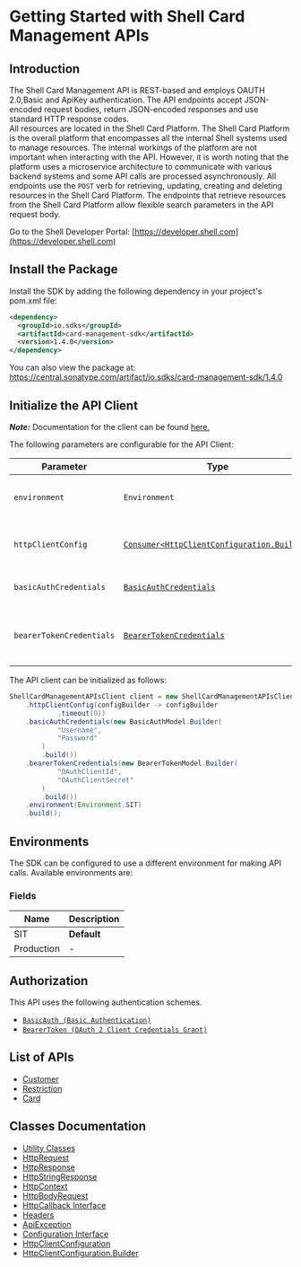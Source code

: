 
# Getting Started with Shell Card Management APIs

## Introduction

The Shell Card Management API is REST-based and employs OAUTH 2.0,Basic and ApiKey authentication.
The API endpoints accept JSON-encoded request bodies, return JSON-encoded responses and use standard HTTP response codes.  
All resources are located in the Shell Card Platform.  The Shell Card Platform is the overall platform that encompasses all the internal Shell systems used to manage resources.
The internal workings of the platform are not important when interacting with the API. However, it is worth noting that the platform uses a microservice architecture to communicate with various backend systems and some API calls are processed asynchronously.
All endpoints use the `POST` verb for retrieving, updating, creating and deleting resources in the Shell Card Platform. The endpoints that retrieve resources from the Shell Card Platform allow flexible search parameters in the API request body.

Go to the Shell Developer Portal: [https://developer.shell.com](https://developer.shell.com)

## Install the Package

Install the SDK by adding the following dependency in your project's pom.xml file:

```xml
<dependency>
  <groupId>io.sdks</groupId>
  <artifactId>card-management-sdk</artifactId>
  <version>1.4.0</version>
</dependency>
```

You can also view the package at:
https://central.sonatype.com/artifact/io.sdks/card-management-sdk/1.4.0

## Initialize the API Client

**_Note:_** Documentation for the client can be found [here.](https://www.github.com/sdks-io/card-management-java-sdk/tree/1.4.0/doc/client.md)

The following parameters are configurable for the API Client:

| Parameter | Type | Description |
|  --- | --- | --- |
| `environment` | `Environment` | The API environment. <br> **Default: `Environment.SIT`** |
| `httpClientConfig` | [`Consumer<HttpClientConfiguration.Builder>`](https://www.github.com/sdks-io/card-management-java-sdk/tree/1.4.0/doc/http-client-configuration-builder.md) | Set up Http Client Configuration instance. |
| `basicAuthCredentials` | [`BasicAuthCredentials`](https://www.github.com/sdks-io/card-management-java-sdk/tree/1.4.0/doc/auth/basic-authentication.md) | The Credentials Setter for Basic Authentication |
| `bearerTokenCredentials` | [`BearerTokenCredentials`](https://www.github.com/sdks-io/card-management-java-sdk/tree/1.4.0/doc/auth/oauth-2-client-credentials-grant.md) | The Credentials Setter for OAuth 2 Client Credentials Grant |

The API client can be initialized as follows:

```java
ShellCardManagementAPIsClient client = new ShellCardManagementAPIsClient.Builder()
    .httpClientConfig(configBuilder -> configBuilder
            .timeout(0))
    .basicAuthCredentials(new BasicAuthModel.Builder(
            "Username",
            "Password"
        )
        .build())
    .bearerTokenCredentials(new BearerTokenModel.Builder(
            "OAuthClientId",
            "OAuthClientSecret"
        )
        .build())
    .environment(Environment.SIT)
    .build();
```

## Environments

The SDK can be configured to use a different environment for making API calls. Available environments are:

### Fields

| Name | Description |
|  --- | --- |
| SIT | **Default** |
| Production | - |

## Authorization

This API uses the following authentication schemes.

* [`BasicAuth (Basic Authentication)`](https://www.github.com/sdks-io/card-management-java-sdk/tree/1.4.0/doc/auth/basic-authentication.md)
* [`BearerToken (OAuth 2 Client Credentials Grant)`](https://www.github.com/sdks-io/card-management-java-sdk/tree/1.4.0/doc/auth/oauth-2-client-credentials-grant.md)

## List of APIs

* [Customer](https://www.github.com/sdks-io/card-management-java-sdk/tree/1.4.0/doc/controllers/customer.md)
* [Restriction](https://www.github.com/sdks-io/card-management-java-sdk/tree/1.4.0/doc/controllers/restriction.md)
* [Card](https://www.github.com/sdks-io/card-management-java-sdk/tree/1.4.0/doc/controllers/card.md)

## Classes Documentation

* [Utility Classes](https://www.github.com/sdks-io/card-management-java-sdk/tree/1.4.0/doc/utility-classes.md)
* [HttpRequest](https://www.github.com/sdks-io/card-management-java-sdk/tree/1.4.0/doc/http-request.md)
* [HttpResponse](https://www.github.com/sdks-io/card-management-java-sdk/tree/1.4.0/doc/http-response.md)
* [HttpStringResponse](https://www.github.com/sdks-io/card-management-java-sdk/tree/1.4.0/doc/http-string-response.md)
* [HttpContext](https://www.github.com/sdks-io/card-management-java-sdk/tree/1.4.0/doc/http-context.md)
* [HttpBodyRequest](https://www.github.com/sdks-io/card-management-java-sdk/tree/1.4.0/doc/http-body-request.md)
* [HttpCallback Interface](https://www.github.com/sdks-io/card-management-java-sdk/tree/1.4.0/doc/http-callback-interface.md)
* [Headers](https://www.github.com/sdks-io/card-management-java-sdk/tree/1.4.0/doc/headers.md)
* [ApiException](https://www.github.com/sdks-io/card-management-java-sdk/tree/1.4.0/doc/api-exception.md)
* [Configuration Interface](https://www.github.com/sdks-io/card-management-java-sdk/tree/1.4.0/doc/configuration-interface.md)
* [HttpClientConfiguration](https://www.github.com/sdks-io/card-management-java-sdk/tree/1.4.0/doc/http-client-configuration.md)
* [HttpClientConfiguration.Builder](https://www.github.com/sdks-io/card-management-java-sdk/tree/1.4.0/doc/http-client-configuration-builder.md)

